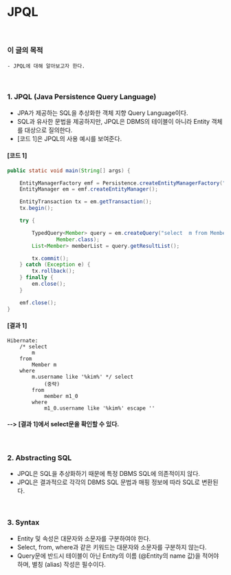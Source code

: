 # JPQL
<br/>

### 이 글의 목적
    - JPQL에 대해 알아보고자 한다.
<br/>

### 1. JPQL (Java Persistence Query Language)
- JPA가 제공하는 SQL을 추상화한 객체 지향 Query Language이다.
- SQL과 유사한 문법을 제공하지만, JPQL은 DBMS의 테이블이 아니라 Entity 객체를 대상으로 질의한다.
- [코드 1]은 JPQL의 사용 예시를 보여준다.
#### [코드 1]
```java
public static void main(String[] args) {

    EntityManagerFactory emf = Persistence.createEntityManagerFactory("hello");
    EntityManager em = emf.createEntityManager();

    EntityTransaction tx = em.getTransaction();
    tx.begin();

    try {

        TypedQuery<Member> query = em.createQuery("select  m from Member m where m.username like '%kim%'",
                Member.class);
        List<Member> memberList = query.getResultList();

        tx.commit();
    } catch (Exception e) {
        tx.rollback();
    } finally {
        em.close();
    }

    emf.close();
}
```
#### [결과 1]
```plaintext
Hibernate: 
    /* select
        m 
    from
        Member m 
    where
        m.username like '%kim%' */ select
            (중략)
        from
            member m1_0 
        where
            m1_0.username like '%kim%' escape ''
```
#### --> [결과 1]에서 select문을 확인할 수 있다.
<br/>

### 2. Abstracting SQL
- JPQL은 SQL을 추상화하기 때문에 특정 DBMS SQL에 의존적이지 않다.
- JPQL은 결과적으로 각각의 DBMS SQL 문법과 매핑 정보에 따라 SQL로 변환된다.
<br/>

### 3. Syntax
- Entity 및 속성은 대문자와 소문자를 구분하여야 한다.
- Select, from, where과 같은 키워드는 대문자와 소문자를 구분하지 않는다.
- Query문에 반드시 테이블이 아닌 Entity의 이름 (@Entity의 name 값)을 적어야 하며, 별칭 (alias) 작성은 필수이다.
